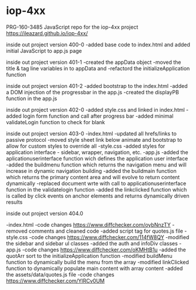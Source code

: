 # iop-4xx
PRG-160-3485 JavaScript repo for the iop-4xx project
https://ileazard.github.io/iop-4xx/

inside out project version 400-0
-added base code to index.html and added initial JavaScript to app.js page

inside out project version 401-1
-created the appData object
-moved the title & tag line variables in to appData and
-refactord the initializeApplication function

inside out project version 401-2
-added bootstrap to the index.html
-added a DOM injection of the progressbar in the app.js
-created the displayPB function in the app.js

inside out project version 402-0
-added style.css and linked in index.html
-added login form function and call after progress bar
-added minimal validateLogin function to check for blank

inside out project version 403-0
-index.html
  -updated all hrefs/links to passive protocol
  -moved style sheet link below animate and bootstrap to allow for custom styles to override all
-style.css
  -added styles for application interface - sidebar, wrapper, navigation, etc.
-app.js
  -added the aplicationuserinterface function wich defines the application user interface
  -added the buildmenu function which returns the navigation menu and will increase in dynamic navigation building
  -added the buildmain function which returns the primary content area and will evolve to return content dynamically
  -replaced document wrte with call to applicationuserinterface function in the validatelogin function
  -added the linkclicked function which is called by click events on anchor elements and returns dynamically driven results

  inside out project version 404.0

  -index.html
    -code changes https://www.diffchecker.com/oybNnzTY
    -removed comments and cleaned code
    -added script tag for quotes.js file
  -style.css
    -code changes https://www.diffchecker.com/114fW8QY
    -modified the sidebar and sidebar ul classes
    -added the auth and infoDiv classes
  -app.js
    -code changes https://www.diffchecker.com/oKMHtB1u
    -added the quotArr sort to the initializeApplication function
    -modified buildMenu function to dynamically build the menu from the array
    -modified linkClicked function to dynamically populate main content with array content
  -added the assets/data/quotes.js file
    -code changes https://www.diffchecker.com/YlRCv0UM
